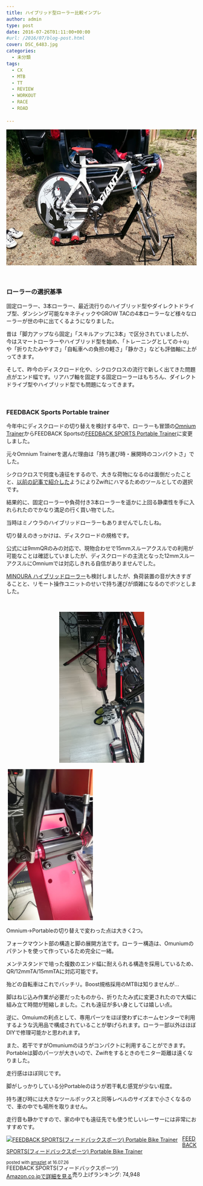 ```yaml
---
title: ハイブリッド型ローラー比較インプレ
author: admin
type: post
date: 2016-07-26T01:11:00+00:00
#url: /2016/07/blog-post.html
cover: DSC_6483.jpg
categories:
  - 未分類
tags:
  - CX
  - MTB
  - TT
  - REVIEW
  - WORKOUT
  - RACE
  - ROAD

---
```

<div class="separator" style="clear: both; text-align: center;">
  <img src="./DSC_6483.jpg" width="640" height="360" border="0" />
</div>

&nbsp;

### ローラーの選択基準

固定ローラー、3本ローラー、最近流行りのハイブリッド型やダイレクトドライブ型、ダンシング可能なキネティックやGROW TACの4本ローラーなど様々なローラーが世の中に出てくるようになりました。

昔は「脚力アップなら固定」「スキルアップに3本」で区分されていましたが、今はスマートローラーやハイブリッド型を始め、「トレーニングとしての＋α」や「折りたたみやすさ」「自転車への負担の軽さ」「静かさ」なども評価軸に上がってきます。

そして、昨今のディスクロード化や、シクロクロスの流行で新しく出てきた問題点がエンド幅です。リアハブ軸を固定する固定ローラーはもちろん、ダイレクトドライブ型やハイブリッド型でも問題になってきます。

&nbsp;

### FEEDBACK Sports Portable trainer

今年中にディスクロードの切り替えを検討する中で、ローラーも冒頭の<a href="http://sim-works.com/sportcrafters" target="_blank" rel="noopener">Omnium Trainer</a>からFEEDBACK Sportsの[FEEDBACK SPORTS Portable Trainer][1]に変更しました。

元々Omnium Trainerを選んだ理由は「持ち運び時・展開時のコンパクトさ」でした。

シクロクロスで何度も遠征をするので、大きな荷物になるのは面倒だったことと、<a href="/2016/03/zwift.html" target="_blank" rel="noopener">以前の記事で紹介した</a>ようによりZwiftにハマるためのツールとしての選択です。

結果的に、固定ローラーや負荷付き3本ローラーを遥かに上回る静粛性を手に入れられたのでかなり満足の行く買い物でした。

当時はミノウラのハイブリッドローラーもありませんでしたしね。

切り替えのきっかけは、ディスクロードの規格です。

公式には9mmQRのみの対応で、現物合わせで15mmスルーアクスルでの利用が可能なことは確認していましたが、ディスクロードの主流となった12mmスルーアクスルにOmniumでは対応しきれる自信がありませんでした。

[MINOURA ハイブリッドローラー][2]も検討しましたが、負荷装置の音が大きすぎることと、リモート操作ユニットのせいで持ち運びが煩雑になるのでボツとしました。

&nbsp;

<div class="separator" style="clear: both; text-align: center;">
  <img src="./DSC_7737.jpg" width="225" height="400" border="0" />
</div>

 <img src="./DSC_7739.jpg" width="225" height="400" border="0" />

Omnium→Portableの切り替えで変わった点は大きく2つ。

フォークマウント部の構造と脚の展開方法です。ローラー構造は、Omuniumのパテントを使って作っているため完全に一緒。

メンテスタンドで培った複数のエンド幅に耐えられる構造を採用しているため、QR/12mmTA/15mmTAに対応可能です。

殆どの自転車はこれでバッチリ。Boost規格採用のMTBは知りませんが…

脚はねじ込み作業が必要だったものから、折りたたみ式に変更されたので大幅に組み立て時間が短縮しました。これも遠征が多い身としては嬉しい点。

逆に、Omuiumの利点として、専用パーツをほぼ使わずにホームセンターで利用するような汎用品で構成されていることが挙げられます。ローラー部以外はほぼDIYで修理可能かと思われます。

また、若干ですがOmuniumのほうがコンパクトに利用することができます。Portableは脚のパーツが大きいので、Zwiftをするときのモニター距離は遠くなりました。

走行感はほぼ同じです。

脚がしっかりしている分Portableのほうが若干軋む感覚が少ない程度。

持ち運び時には大きなツールボックスと同等レベルのサイズまで小さくなるので、車の中でも場所を取りません。

走行音も静かですので、家の中でも遠征先でも使う忙しいレーサーには非常におすすめです。

<div class="amazlet-box" style="margin-bottom: 0px;">
  <div class="amazlet-image" style="float: left; margin: 0px 12px 1px 0px;">
    <a href="http://www.amazon.co.jp/exec/obidos/ASIN/B01AHXWAOI/gensobunya-22/ref=nosim/" target="_blank" rel="noopener" name="amazletlink"><img style="border: none;" src="https://images-fe.ssl-images-amazon.com/images/I/41Y9GrTLgVL._SL160_.jpg" alt="FEEDBACK SPORTS(フィードバックスポーツ) Portable Bike Trainer" /></a>
  </div>

  <div class="amazlet-info" style="line-height: 120%; margin-bottom: 10px;">
    <div class="amazlet-name" style="margin-bottom: 10px; line-height: 120%;">
<p>
  <a href="http://www.amazon.co.jp/exec/obidos/ASIN/B01AHXWAOI/gensobunya-22/ref=nosim/" target="_blank" rel="noopener" name="amazletlink">FEEDBACK SPORTS(フィードバックスポーツ) Portable Bike Trainer</a>
</p>

<div class="amazlet-powered-date" style="font-size: 80%; margin-top: 5px; line-height: 120%;">
  posted with <a title="amazlet" href="http://www.amazlet.com/" target="_blank" rel="noopener">amazlet</a> at 16.07.26
</div>


<div class="amazlet-detail">
FEEDBACK SPORTS(フィードバックスポーツ) <br /> 売り上げランキング: 74,948


<div class="amazlet-sub-info" style="float: left;">
<div class="amazlet-link" style="margin-top: 5px;">
  <a href="http://www.amazon.co.jp/exec/obidos/ASIN/B01AHXWAOI/gensobunya-22/ref=nosim/" target="_blank" rel="noopener" name="amazletlink">Amazon.co.jpで詳細を見る</a>
</div>

  </div>

  <div class="amazlet-footer" style="clear: left;">
     
  </div>
</div>

 [1]: http://www.amazon.co.jp/gp/product/B01AHXWAOI/ref=as_li_ss_tl?ie=UTF8&camp=247&creative=7399&creativeASIN=B01AHXWAOI&linkCode=as2&tag=gensobunya-22
 [2]: http://www.amazon.co.jp/gp/product/B0147VWKDW/ref=as_li_ss_tl?ie=UTF8&camp=247&creative=7399&creativeASIN=B0147VWKDW&linkCode=as2&tag=gensobunya-22